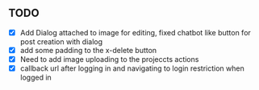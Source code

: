 ## TODO

- [x] Add Dialog attached to image for editing, fixed chatbot like button for post creation with dialog
- [x] add some padding to the x-delete button
- [x] Need to add image uploading to the projeccts actions
- [x] callback url after logging in and navigating to login restriction when logged in
